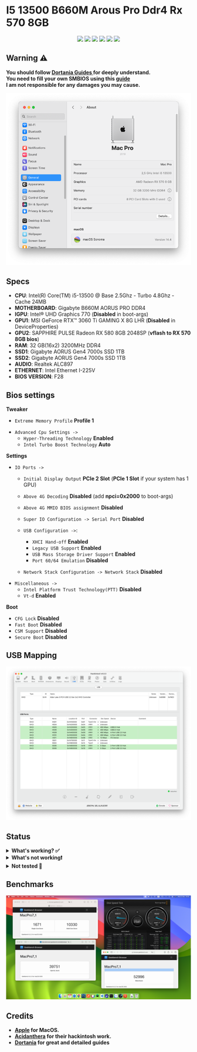 <h1>I5 13500 B660M Arous Pro Ddr4 Rx 570 8GB</h1>
<p align="center">
    <a href="https://www.apple.com/vn/macos/sonoma/">
        <img src="https://img.shields.io/badge/Sonoma-14.4-green.svg?logo=apple"/></a>
    <a href="https://github.com/acidanthera/OpenCorePkg">
        <img src="https://img.shields.io/badge/OpenCore-0.9.9-blue"></a>
    <a href="https://www.gigabyte.com/vn/Motherboard/B660M-AORUS-PRO-DDR4-rev-10#kf">
        <img src="https://img.shields.io/badge/Gigabyte-B660M Aorus Pro-orange"></a>
    <a href="https://ark.intel.com/content/www/vn/vi/ark/products/230580/intel-core-i5-13500-processor-24m-cache-up-to-4-80-ghz.html">
        <img src="https://img.shields.io/badge/Intel-i5 13500-blue"></a>
    <a href="https://www.sapphiretech.com/en/consumer/pulse-rx-580-8g-g5">
        <img src="https://img.shields.io/badge/Sapphire Pulse-RX 580 8GB-crimson"></a>
    <a href="https://www.gigabyte.com/vn/SSD/AORUS-Gen4-7000s-SSD-1TB#kf">
        <img src="https://img.shields.io/badge/Gigabyte-AORUS Gen4 7000s SSD 1TB-violet"></a>

## Warning ⚠️

<b>You should follow <a href="https://dortania.github.io/OpenCore-Install-Guide/"> Dortania Guides </a> for deeply understand.</b>
<br>
<b>You need to fill your own SMBIOS using this <a href="https://dortania.github.io/OpenCore-Install-Guide/config.plist/comet-lake.html#platforminfo">guide</a></b>
<br>
<b>I am not responsible for any damages you may cause.</b>

![MacPro7,1](Images/specs.png)

## Specs
- <b>CPU</b>: Intel(R) Core(TM) i5-13500 @ Base 2.5Ghz - Turbo 4.8Ghz - Cache 24MB
- <b>MOTHERBOARD</b>: Gigabyte B660M AORUS PRO DDR4
- <b>IGPU</b>: Intel® UHD Graphics 770 (**Disabled** in boot-args)
- <b>GPU1</b>: MSI GeForce RTX™ 3060 Ti GAMING X 8G LHR (**Disabled** in DeviceProperties)
- <b>GPU2</b>: SAPPHIRE PULSE Radeon RX 580 8GB 2048SP (**vflash to RX 570 8GB bios**)
- <b>RAM</b>: 32 GB(16x2) 3200MHz DDR4
- <b>SSD1</b>: Gigabyte AORUS Gen4 7000s SSD 1TB
- <b>SSD2</b>: Gigabyte AORUS Gen4 7000s SSD 1TB
- <b>AUDIO</b>: Realtek ALC897
- <b>ETHERNET</b>: Intel Ethernet I-225V
- <b>BIOS VERSION</b>: F28

## Bios settings

<b>Tweaker</b>
- `Extreme Memory Profile` **Profile 1**
* `Advanced Cpu Settings ->`
    - `Hyper-Threading Technology` **Enabled**
    - `Intel Turbo Boost Technology` **Auto**

<b>Settings</b>
* `IO Ports ->`
    - `Initial Display Output` **PCIe 2 Slot** (**PCIe 1 Slot** if your system has 1 GPU)
    - `Above 4G Decoding` **Disabled** (add **npci=0x2000** to boot-args)
    - `Above 4G MMIO BIOS assignment` **Disabled** 
    - `Super IO Configuration -> Serial Port` **Disabled**

    - `USB Configuration ->`:
        - `XHCI Hand-off` **Enabled**
        - `Legacy USB Support` **Enabled**
        - `USB Mass Storage Driver Support` **Enabled**
        - `Port 60/64 Emulation` **Disabled**

    - `Network Stack Configuration -> Network Stack` **Disabled**
* `Miscellaneous ->`
    - `Intel Platform Trust Technology(PTT)` **Disabled**
    - `Vt-d` **Enabled**

<b>Boot</b>
- `CFG Lock` **Disabled**
- `Fast Boot` **Disabled**
- `CSM Support` **Disabled**
- `Secure Boot` **Disabled**

## USB Mapping

![USB Ports](Images/usb.png)

## Status
<details>
<summary><b> What's working? ✅ </summary>
<br>

| Feature                                | Description          |
| :------------------------------------- | ---  |
| CPU Power Management                   | Good |    
| RX 570 8GB Graphics Acceleration                  | Good |
| Audio                                    | Good |
| All USB Ports                          | Good |
| Ethernet Port                          | Good |
| Sleep/Wake                             | Good |
| Shutdown/Reboot                        | Good |
| DRM                                    | Good |
</details>

<details>
<summary><b> What's not working❗</summary>
<br>
<b>Everything looks perfect for now</b>
</details>

<details>
<summary><b> Not tested 🔄</summary>
<br>

| Feature                               | Description          |
| :-----------------------------------  | -------------------- |
| AirDrop, HandOff, SideCar             | Need Apple compatible Wifi/Bluetooth card  |
| iServices                             | Need `Valid` Serial |
| BootCamp                              | Dual boot Win/Mac  |

</details>

## Benchmarks
![Benchmarks](Images/benchmarks.png)

## Credits
- [Apple](https://apple.com) for MacOS.
- [Acidanthera](https://github.com/acidanthera) for their hackintosh work.
- [Dortania](https://dortania.github.io/OpenCore-Install-Guide/) for great and detailed guides